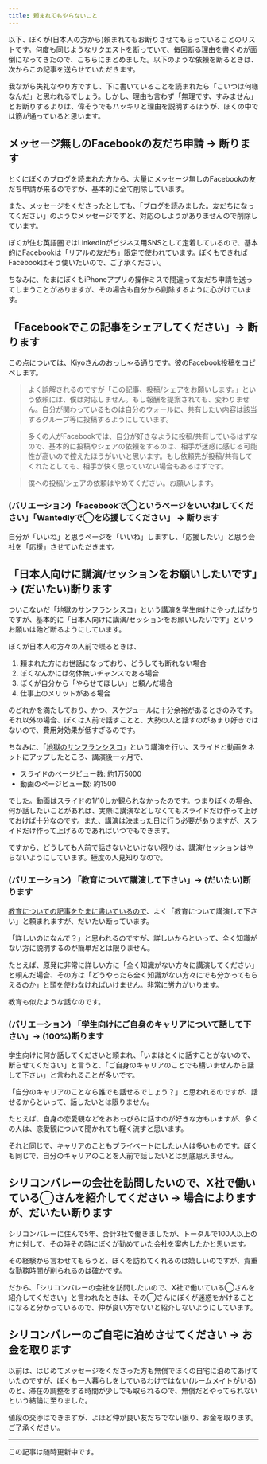 ```yaml
---
title: 頼まれてもやらないこと
---
```


以下、ぼくが(日本人の方から)頼まれてもお断りさせてもらっていることのリストです。何度も同じようなリクエストを断っていて、毎回断る理由を書くのが面倒になってきたので、こちらにまとめました。以下のような依頼を断るときは、次からこの記事を送らせていただきます。

我ながら失礼なやり方ですし、下に書いていることを読まれたら「こいつは何様なんだ」と思われるでしょう。しかし、理由も言わず「無理です、すみません」とお断りするよりは、偉そうでもハッキリと理由を説明するほうが、ぼくの中では筋が通っていると思います。

## メッセージ無しのFacebookの友だち申請 → 断ります

とくにぼくのブログを読まれた方から、大量にメッセージ無しのFacebookの友だち申請が来るのですが、基本的に全て削除しています。

また、メッセージをくださったとしても、「ブログを読みました。友だちになってください」のようなメッセージですと、対応のしようがありませんので削除しています。

ぼくが住む英語圏ではLinkedInがビジネス用SNSとして定着しているので、基本的にFacebookは「リアルの友だち」限定で使われています。ぼくもできればFacebookはそう使いたいので、ご了承ください。

ちなみに、たまにぼくもiPhoneアプリの操作ミスで間違って友だち申請を送ってしまうことがありますが、その場合も自分から削除するように心がけています。

## 「Facebookでこの記事をシェアしてください」→ 断ります

この点については、[Kiyoさんのおっしゃる通りです](http://chibicode.com/assets/images/things-i-wont-do/kiyo.png)。彼のFacebook投稿をコピペします。

> よく誤解されるのですが「この記事、投稿/シェアをお願いします。」という依頼には、僕は対応しません。もし報酬を提案されても、変わりません。自分が関わっているものは自分のウォールに、共有したい内容は該当するグループ等に投稿するようにしています。

> 多くの人がFacebookでは、自分が好きなように投稿/共有しているはずなので、基本的に投稿やシェアの依頼をするのは、相手が迷惑に感じる可能性が高いので控えたほうがいいと思います。もし依頼先が投稿/共有してくれたとしても、相手が快く思っていない場合もあるはずです。

> 僕への投稿/シェアの依頼はやめてください。お願いします。

### (バリエーション)「Facebookで◯というページをいいね!してください」「Wantedlyで◯を応援してください」 → 断ります

自分が「いいね」と思うページを「いいね」しますし、「応援したい」と思う会社を「応援」させていただきます。

## 「日本人向けに講演/セッションをお願いしたいです」→ (だいたい)断ります

ついこないだ「[地獄のサンフランシスコ](http://chibicode.com/sf-hell/)」という講演を学生向けにやったばかりですが、基本的に「日本人向けに講演/セッションをお願いしたいです」というお願いは殆ど断るようにしています。

ぼくが日本人の方々の人前で喋るときは、

1. 頼まれた方にお世話になっており、どうしても断れない場合
2. ぼくなんかには勿体無いチャンスである場合
3. ぼくが自分から「やらせてほしい」と頼んだ場合
4. 仕事上のメリットがある場合

のどれかを満たしており、かつ、スケジュールに十分余裕があるときのみです。それ以外の場合、ぼくは人前で話すことと、大勢の人と話すのがあまり好きではないので、費用対効果が低すぎるのです。

ちなみに、「[地獄のサンフランシスコ](http://chibicode.com/sf-hell/)」という講演を行い、スライドと動画をネットにアップしたところ、講演後一ヶ月で、

- スライドのページビュー数: 約1万5000
- 動画のページビュー数: 約1500

でした。動画はスライドの1/10しか観られなかったのです。つまりぼくの場合、何か話したいことがあれば、実際に講演などしなくてもスライドだけ作って上げておけば十分なのです。また、講演は決まった日に行う必要がありますが、スライドだけ作って上げるのであればいつでもできます。

ですから、どうしても人前で話さないといけない限りは、講演/セッションはやらないようにしています。極度の人見知りなので。

### (バリエーション) 「教育について講演して下さい」→ (だいたい)断ります

[教育についての記事をたまに書いているので](http://chibicode.com/yomikaki-soroban-monogatari/)、よく「教育について講演して下さい」と頼まれますが、だいたい断っています。

「詳しいのになんで？」と思われるのですが、詳しいからといって、全く知識がない方に説明するのが簡単だとは限りません。

たとえば、原発に非常に詳しい方に「全く知識がない方々に講演してください」と頼んだ場合、その方は「どうやったら全く知識がない方々にでも分かってもらえるのか」と頭を使わなければいけません。非常に労力がいります。

教育も似たような話なのです。

### (バリエーション) 「学生向けにご自身のキャリアについて話して下さい」→ (100%)断ります

学生向けに何か話してくださいと頼まれ、「いまはとくに話すことがないので、断らせてください」と言うと、「ご自身のキャリアのことでも構いませんから話して下さい」と言われることが多いです。

「自分のキャリアのことなら誰でも話せるでしょう？」と思われるのですが、話せるからといって、話したいとは限りません。

たとえば、自身の恋愛観などをおおっぴらに話すのが好きな方もいますが、多くの人は、恋愛観について聞かれても軽く流すと思います。

それと同じで、キャリアのこともプライベートにしたい人は多いものです。ぼくも同じで、自分のキャリアのことを人前で話したいとは到底思えません。

## シリコンバレーの会社を訪問したいので、X社で働いている◯さんを紹介してください → 場合によりますが、だいたい断ります

シリコンバレーに住んで5年、合計3社で働きましたが、トータルで100人以上の方に対して、その時その時にぼくが勤めていた会社を案内したかと思います。

その経験から言わせてもらうと、ぼくを訪ねてくれるのは嬉しいのですが、貴重な勤務時間が削られるのは確かです。

だから、「シリコンバレーの会社を訪問したいので、X社で働いている◯さんを紹介してください」と言われたときは、その◯さんにぼくが迷惑をかけることになると分かっているので、仲が良い方でないと紹介しないようにしています。

## シリコンバレーのご自宅に泊めさせてください → お金を取ります

以前は、はじめてメッセージをくださった方も無償でぼくの自宅に泊めてあげていたのですが、ぼくも一人暮らしをしているわけではない(ルームメイトがいる)のと、滞在の調整をする時間が少しでも取られるので、無償だとやってられないという結論に至りました。

値段の交渉はできますが、よほど仲が良い友だちでない限り、お金を取ります。ご了承ください。

---

この記事は随時更新中です。
